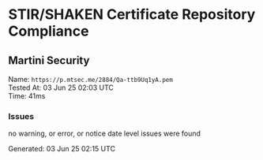 # STIR/SHAKEN Certificate Repository Compliance

## Martini Security

Name: `https://p.mtsec.me/2884/Qa-ttb9Uq1yA.pem`\
Tested At: 03 Jun 25 02:03 UTC\
Time: 41ms

### Issues

no warning, or error, or notice date level issues were found

Generated: 03 Jun 25 02:15 UTC